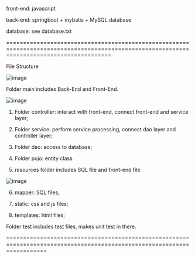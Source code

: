 front-end: javascript

back-end: springboot + mybatis + MySQL database

database: see database.txt

===========================================================================================================================================

File Structure

![image](https://github.com/wenbo2978/webDevelopment/assets/161510538/3e54b5c8-e519-456f-8248-de436ab28450)

Folder main includes Back-End and Front-End.

![image](https://github.com/wenbo2978/webDevelopment/assets/161510538/904e5bd0-60de-4a41-9a3f-4ca1a449b0a6)

1. Folder controller: interact with front-end, connect front-end and service layer;

2. Folder service: perform service processing, connect dao layer and controller layer;

3. Folder dao: access to database;

4. Folder pojo: entity class

5. resources folder includes SQL file and front-end file

![image](https://github.com/wenbo2978/webDevelopment/assets/161510538/b30fb65a-859e-4276-9304-5e3c1d71afaa)

6. mapper: SQL files;

7. static: css and js files;

8. templates: html files;
   
Folder test includes test files, makes unit test in there.

========================================================================================================================
